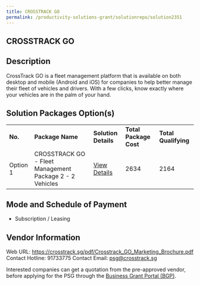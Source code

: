 ```yaml
---
title: CROSSTRACK GO
permalink: /productivity-solutions-grant/solutionrepo/solution2351
---
```


## CROSSTRACK GO

## Description

CrossTrack GO is a fleet management platform that is available on both desktop and mobile (Android and iOS) for companies to help better manage their fleet of vehicles and drivers. With a few clicks, know exactly where your vehicles are in the palm of your hand.

## Solution Packages Option(s)

<table>
<tr>
<td><b>No.</b></td>
<td><b>Package Name</b></td>
<td><b>Solution Details</b></td>
<td><b>Total Package Cost</b></td>
<td><b>Total Qualifying</b></td>
</tr>
<tr>
<td>Option 1</td>
<td>CROSSTRACK GO - Fleet Management Package 2 - 2 Vehicles</td>
<td><a href='https://www.gobusiness.gov.sg/images/psg/Desensitised_Crosstrack_Annex_3_CR_wef_10_Feb_2022_Part_2.pdf'>View Details</a></td>
<td>2634</td>
<td>2164</td>
</tr>
</table>

## Mode and Schedule of Payment

 - Subscription / Leasing

## Vendor Information

 Web URL: https://crosstrack.sg/pdf/Crosstrack_GO_Marketing_Brochure.pdf 
Contact Hotline: 91733775 
Contact Email: psg@crosstrack.sg 


Interested companies can get a quotation from the pre-approved vendor, before applying for the PSG through the <a href='https://www.businessgrants.gov.sg/'>Business Grant Portal (BGP)</a>.

<script src="/jquery/resize-tables.js"></script>
